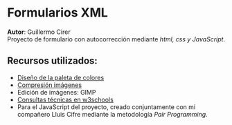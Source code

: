 # Formularios XML
__Autor__: Guillermo Cirer  
Proyecto de formulario con autocorrección mediante _html, css y JavaScript_.

## Recursos utilizados:
- [Diseño de la paleta de colores](https://designschool.canva.com/blog/website-color-schemes/)
- [Compresión imágenes](http://compresspng.com/es/)
- Edición de imágenes: GIMP
- [Consultas técnicas en w3schools](https://www.w3schools.com/)
- Para el JavaScript del proyecto, creado conjuntamente con mi compañero Lluis Cifre mediante la metodología _Pair Programming_.
